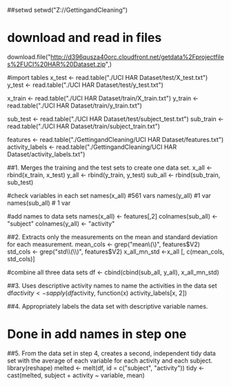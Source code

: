 ##setwd
setwd("Z://GettingandCleaning")

# download and read in files
download.file("http://d396qusza40orc.cloudfront.net/getdata%2Fprojectfiles%2FUCI%20HAR%20Dataset.zip",)

#import tables
x_test <- read.table("./UCI HAR Dataset/test/X_test.txt")
y_test <- read.table("./UCI HAR Dataset/test/y_test.txt")

x_train <- read.table("./UCI HAR Dataset/train/X_train.txt")
y_train <- read.table("./UCI HAR Dataset/train/y_train.txt")

sub_test <- read.table("./UCI HAR Dataset/test/subject_test.txt")
sub_train <- read.table("./UCI HAR Dataset/train/subject_train.txt")

features <- read.table("./GettingandCleaning/UCI HAR Dataset/features.txt")
activity_labels <- read.table("./GettingandCleaning/UCI HAR Dataset/activity_labels.txt")


##1. Merges the training and the test sets to create one data set.
x_all <- rbind(x_train, x_test)
y_all <- rbind(y_train, y_test)
sub_all <- rbind(sub_train, sub_test)

#check variables in each set
names(x_all) #561 vars
names(y_all) #1 var
names(sub_all) # 1 var

#add names to data sets
names(x_all) <- features[,2]
colnames(sub_all) <- "subject"
colnames(y_all) <- "activity"

##2. Extracts only the measurements on the mean and standard deviation for each measurement. 
mean_cols <- grep("mean\\(\\)", features$V2)
std_cols <- grep("std\\(\\)", features$V2)
x_all_mn_std <-x_all [, c(mean_cols, std_cols)]

#combine all three data sets
df <- cbind(cbind(sub_all, y_all), x_all_mn_std)


##3. Uses descriptive activity names to name the activities in the data set
df$activity <- sapply(df$activity, function(x) activity_labels[x, 2])


##4. Appropriately labels the data set with descriptive variable names. 
# Done in add names in step one


##5. From the data set in step 4, creates a second, independent tidy data set with the average of each variable for each activity and each subject.
library(reshape)
melted <- melt(df, id = c("subject", "activity"))
tidy <- cast(melted, subject + activity ~ variable, mean)
